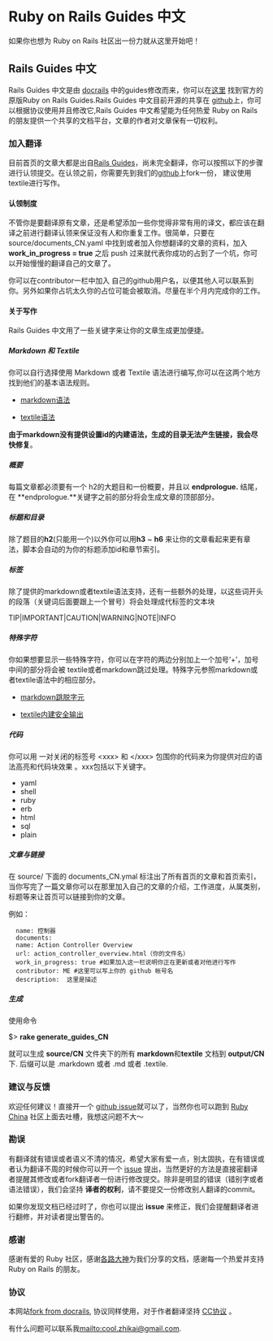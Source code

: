 # Ruby on Rails Guides 中文  
如果你也想为 Ruby on Rails 社区出一份力就从这里开始吧！
 

## Rails Guides 中文
 
Rails Guides 中文是由 [docrails](https://github.com/lifo/docrails) 中的guides修改而来，你可以在[这里](http://guides.rubyonrails.org) 找到官方的原版Ruby on Rails Guides.Rails Guides 中文目前开源的共享在 [github](https://github.com/RubyChinaTranslation/ruby-china-translation)上，你可以根据协议使用并且修改它,Rails Guides 中文希望能为任何热爱 Ruby on Rails 的朋友提供一个共享的文档平台，文章的作者对文章保有一切权利。  


### 加入翻译

目前首页的文章大都是出自[Rails Guides](http://guides.rubyonrails.org)，尚未完全翻译，你可以按照以下的步骤进行认领提交。在认领之前，你需要先到我们的[github](https://github.com/RubyChinaTranslation/ruby-china-translation)上fork一份， 建议使用textile进行写作。 

#### 认领制度

不管你是要翻译原有文章，还是希望添加一些你觉得非常有用的译文，都应该在翻译之前进行翻译认领来保证没有人和你重复工作。很简单，只要在  source/documents_CN.yaml  中找到或者加入你想翻译的文章的资料，加入  **work_in_progress = true**  之后  push  过来就代表你成功的占到了一个坑，你可以开始慢慢的翻译自己的文章了。

你可以在contributor一栏中加入 自己的github用户名，以便其他人可以联系到你。另外如果你占坑太久你的占位可能会被取消。尽量在半个月内完成你的工作。 

#### 关于写作

Rails Guides 中文用了一些关键字来让你的文章生成更加便捷。

##### Markdown 和 Textile

你可以自行选择使用 Markdown 或者 Textile 语法进行编写,你可以在这两个地方找到他们的基本语法规则。

* [markdown语法](http://markdown.tw/)

* [textile语法](http://redcloth.org/textile)

**由于markdown没有提供设置id的内建语法，生成的目录无法产生链接，我会尽快修复**。

##### 概要

每篇文章都必须要有一个 h2的大题目和一份概要，并且以 **endprologue.** 结尾，在 **endprologue.**关键字之前的部分将会生成文章的顶部部分。 

##### 标题和目录

除了题目的**h2**(只能用一个)以外你可以用**h3** ~ **h6** 来让你的文章看起来更有章法，脚本会自动的为你的标题添加id和章节索引。

##### 标签

除了提供的markdown或者textile语法支持，还有一些额外的处理，以这些词开头的段落（关键词后面要跟上一个冒号）将会处理成代标签的文本块

 
 TIP|IMPORTANT|CAUTION|WARNING|NOTE|INFO
 
 

##### 特殊字符

你如果想要显示一些特殊字符，你可以在字符的两边分别加上一个加号‘+’，加号中间的部分将会被 textile或者markdown跳过处理。特殊字元参照markdown或者textile语法中的相应部分。

* [markdown跳脱字元](http://markdown.tw/#backslash)

* [textile内建安全输出](http://redcloth.org/textile/html-integration-and-escapement/#no-textile)

##### 代码

你可以用 一对关闭的标签号 \<xxx\> 和 \</xxx\> 包围你的代码来为你提供对应的语法高亮和代码块效果 。xxx包括以下关键字。

* yaml
* shell
* ruby
* erb
* html
* sql
* plain

##### 文章与链接

在  source/  下面的 documents_CN.ymal  标注出了所有首页的文章和首页索引，当你写完了一篇文章你可以在那里加入自己的文章的介绍，工作进度，从属类别，标题等来让首页可以链接到你的文章。

例如：


  
      name: 控制器
      documents:   
      name: Action Controller Overview
      url: action_controller_overview.html（你的文件名）
      work_in_progress: true #如果加入这一栏说明你正在更新或者对他进行写作
      contributor: ME #这里可以写上你的 github 帐号名	
      description:  这里是描述
     

##### 生成

使用命令 
 
$> **rake generate_guides_CN**
 

就可以生成 **source/CN** 文件夹下的所有 **markdown**和**textile** 文档到 **output/CN** 下.
后缀可以是 .markdown 或者 .md 或者 .textile.

### 建议与反馈

欢迎任何建议！直接开一个 [github issue](https://github.com/RubyChinaTranslation/ruby-china-translation/issue)就可以了，当然你也可以跑到 [Ruby China](http://ruby-china.org) 社区上面去吐槽，我想这问题不大～

### 勘误 

有翻译就有错误或者语义不清的情况，希望大家有爱一点，别太固执，在有错误或者认为翻译不周的时候你可以开一个 [issue](https://github.com/RubyChinaTranslation/ruby-china-translation/issue) 提出，当然更好的方法是直接密翻译者提醒其修改或者fork翻译者一份进行修改提交。除非是明显的错误（错别字或者语法错误），我们会坚持 **译者的权利**，请不要提交一份修改别人翻译的commit。 

如果你发现文档已经过时了，你也可以提出 **issue** 来修正，我们会提醒翻译者进行翻修，并对读者提出警告的。

### 感谢

感谢有爱的 Ruby 社区，感谢[各路大神](http://guides.rubyonrails.org/credits.html)为我们分享的文档，感谢每一个热爱并支持 Ruby on Rails 的朋友。

### 协议

本网站[fork from docrails](https://github.com/lifo/docrails), 协议同样使用，对于作者翻译坚持 [CC协议](http://creativecommons.org/licenses/by-sa/3.0/) 。

有什么问题可以联系我<mailto:cool.zhikai@gmail.com>.
